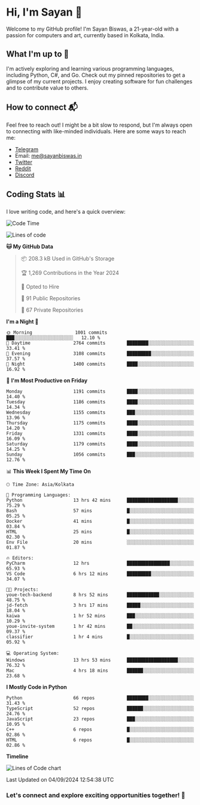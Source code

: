 # Hi, I'm Sayan 👋

Welcome to my GitHub profile! I'm Sayan Biswas, a 21-year-old with a passion for computers and art, currently based in Kolkata, India.

## What I'm up to 🚀

I'm actively exploring and learning various programming languages, including Python, C#, and Go. Check out my pinned repositories to get a glimpse of my current projects. I enjoy creating software for fun challenges and to contribute value to others.

## How to connect 📬

Feel free to reach out! I might be a bit slow to respond, but I'm always open to connecting with like-minded individuals. Here are some ways to reach me:

- [Telegram](https://t.me/dank_as_fuck)
- Email: [me@sayanbiswas.in](mailto:me@sayanbiswas.in)
- [Twitter](https://twitter.com/TheDankDel)
- [Reddit](https://www.reddit.com/user/dank_as_fuck_/)
- [Discord](https://discordapp.com/users/506536929152466945)

## Coding Stats 📊

I love writing code, and here's a quick overview:

<!--START_SECTION:waka-->
![Code Time](http://img.shields.io/badge/Code%20Time-1%2C713%20hrs%205%20mins-blue)

![Lines of code](https://img.shields.io/badge/From%20Hello%20World%20I%27ve%20Written-5.9%20million%20lines%20of%20code-blue)

**🐱 My GitHub Data** 

> 📦 208.3 kB Used in GitHub's Storage 
 > 
> 🏆 1,269 Contributions in the Year 2024
 > 
> 💼 Opted to Hire
 > 
> 📜 91 Public Repositories 
 > 
> 🔑 67 Private Repositories 
 > 
**I'm a Night 🦉** 

```text
🌞 Morning                1001 commits        ███░░░░░░░░░░░░░░░░░░░░░░   12.10 % 
🌆 Daytime                2764 commits        ████████░░░░░░░░░░░░░░░░░   33.41 % 
🌃 Evening                3108 commits        █████████░░░░░░░░░░░░░░░░   37.57 % 
🌙 Night                  1400 commits        ████░░░░░░░░░░░░░░░░░░░░░   16.92 % 
```
📅 **I'm Most Productive on Friday** 

```text
Monday                   1191 commits        ████░░░░░░░░░░░░░░░░░░░░░   14.40 % 
Tuesday                  1186 commits        ████░░░░░░░░░░░░░░░░░░░░░   14.34 % 
Wednesday                1155 commits        ███░░░░░░░░░░░░░░░░░░░░░░   13.96 % 
Thursday                 1175 commits        ████░░░░░░░░░░░░░░░░░░░░░   14.20 % 
Friday                   1331 commits        ████░░░░░░░░░░░░░░░░░░░░░   16.09 % 
Saturday                 1179 commits        ████░░░░░░░░░░░░░░░░░░░░░   14.25 % 
Sunday                   1056 commits        ███░░░░░░░░░░░░░░░░░░░░░░   12.76 % 
```


📊 **This Week I Spent My Time On** 

```text
🕑︎ Time Zone: Asia/Kolkata

💬 Programming Languages: 
Python                   13 hrs 42 mins      ███████████████████░░░░░░   75.29 % 
Bash                     57 mins             █░░░░░░░░░░░░░░░░░░░░░░░░   05.25 % 
Docker                   41 mins             █░░░░░░░░░░░░░░░░░░░░░░░░   03.84 % 
HTML                     25 mins             █░░░░░░░░░░░░░░░░░░░░░░░░   02.30 % 
Env File                 20 mins             ░░░░░░░░░░░░░░░░░░░░░░░░░   01.87 % 

🔥 Editors: 
PyCharm                  12 hrs              ████████████████░░░░░░░░░   65.93 % 
VS Code                  6 hrs 12 mins       █████████░░░░░░░░░░░░░░░░   34.07 % 

🐱‍💻 Projects: 
youe-tech-backend        8 hrs 52 mins       ████████████░░░░░░░░░░░░░   48.75 % 
jd-fetch                 3 hrs 17 mins       █████░░░░░░░░░░░░░░░░░░░░   18.04 % 
kaiwa                    1 hr 52 mins        ███░░░░░░░░░░░░░░░░░░░░░░   10.29 % 
youe-invite-system       1 hr 42 mins        ██░░░░░░░░░░░░░░░░░░░░░░░   09.37 % 
classifier               1 hr 4 mins         █░░░░░░░░░░░░░░░░░░░░░░░░   05.92 % 

💻 Operating System: 
Windows                  13 hrs 53 mins      ███████████████████░░░░░░   76.32 % 
Mac                      4 hrs 18 mins       ██████░░░░░░░░░░░░░░░░░░░   23.68 % 
```

**I Mostly Code in Python** 

```text
Python                   66 repos            ████████░░░░░░░░░░░░░░░░░   31.43 % 
TypeScript               52 repos            ██████░░░░░░░░░░░░░░░░░░░   24.76 % 
JavaScript               23 repos            ███░░░░░░░░░░░░░░░░░░░░░░   10.95 % 
C++                      6 repos             █░░░░░░░░░░░░░░░░░░░░░░░░   02.86 % 
HTML                     6 repos             █░░░░░░░░░░░░░░░░░░░░░░░░   02.86 % 
```



**Timeline**

![Lines of Code chart](https://raw.githubusercontent.com/Dank-del/Dank-del/main/assets/bar_graph.png)


 Last Updated on 04/09/2024 12:54:38 UTC
<!--END_SECTION:waka-->

### Let's connect and explore exciting opportunities together! 🚀
